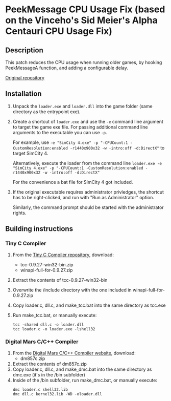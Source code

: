 # PeekMessage CPU Usage Fix (based on the Vinceho's Sid Meier's Alpha Centauri CPU Usage Fix)

## Description

This patch reduces the CPU usage when running older games, by hooking PeekMessageA function, and adding a configurable delay.

[Original repository](https://github.com/vinceho/smac-cpu-fix)

## Installation

1. Unpack the `loader.exe` and `loader.dll` into the game folder (same directory as the entrypoint exe).

2. Create a shortcut of `loader.exe` and use the `-e` command line argument to target the game exe file.
   For passing additional command line arguments to the executable you can use `-p`.

   For example, use `-e "SimCity 4.exe" -p "-CPUCount:1 -CustomResolution:enabled -r1440x900x32 -w -intro:off -d:DirectX"` to target SimCity 4.

   Alternatively, execute the loader from the command line `loader.exe -e "SimCity 4.exe" -p "-CPUCount:1 -CustomResolution:enabled -r1440x900x32 -w -intro:off -d:DirectX"`

   For the convenience a bat file for SimCity 4 got included.

4. If the original executable requires administrator privledges, the shortcut has to be right-clicked, and run with "Run as Administrator" option.

   Similarly, the command prompt should be started with the administrator rights.

## Building instructions
### Tiny C Compiler

1. From the [Tiny C Compiler repository](http://download.savannah.gnu.org/releases/tinycc/), download:
   - tcc-0.9.27-win32-bin.zip
   - winapi-full-for-0.9.27.zip

2. Extract the contents of tcc-0.9.27-win32-bin
3. Overwrite the /include directory with the one included in winapi-full-for-0.9.27.zip
4. Copy loader.c, dll.c, and make_tcc.bat into the same directory as tcc.exe
5. Run make_tcc.bat, or manually execute:
      ```
      tcc -shared dll.c -o loader.dll
      tcc loader.c -o loader.exe -lshell32
      ```

### Digital Mars C/C++ Compiler

1. From the [Digital Mars C/C++ Compiler website](https://digitalmars.com/download/freecompiler.html), download:
      - dm857c.zip
2. Extract the contents of dm857c.zip
3. Copy loader.c, dll.c, and make_dmc.bat into the same directory as dmc.exe (it's in the /bin subfolder)
4. Inside of the /bin subfolder, run make_dmc.bat, or manually execute:
      ```
      dmc loader.c shell32.lib
      dmc dll.c kernel32.lib -WD -oloader.dll
      ```
